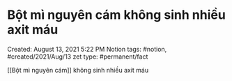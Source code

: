 ---
---

# Bột mì nguyên cám không sinh nhiều axit máu

Created: August 13, 2021 5:22 PM
Notion tags: #notion, #created/2021/Aug/13
zet type: #permanent/fact

[[Bột mì nguyên cám]]  không sinh nhiều axit máu